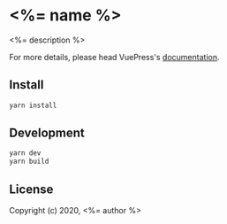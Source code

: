 # <%= name %>

<%= description %>

For more details, please head VuePress's [documentation](https://vuepress.vuejs.org/).

## Install

```bash
yarn install
```

## Development

```bash
yarn dev
yarn build
```

## License

Copyright (c) 2020, <%= author %>
